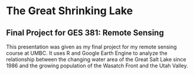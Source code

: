 # The Great Shrinking Lake
## Final Project for GES 381: Remote Sensing

This presentation was given as my final project for my remote sensing course at UMBC. It uses R and Google Earth Engine to analyze the relationship between the changing water area of the Great Salt Lake since 1986 and the growing population of the Wasatch Front and the Utah Valley.

<object data="/381_proj/gsl_ppt.pdf" type="application/pdf" width="700px" height="700px"/>

